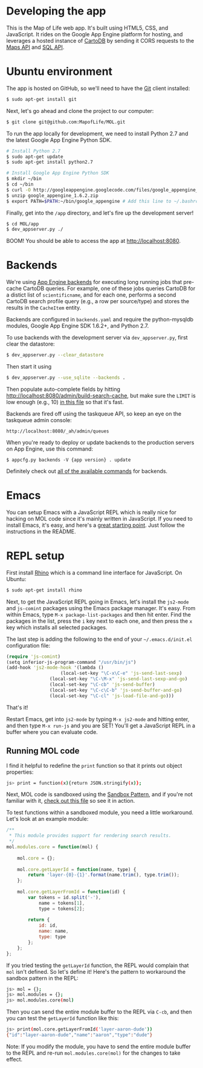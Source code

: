 # Developing the app

This is the Map of Life web app. It's built using HTML5, CSS, and JavaScript. It rides on the Google App Engine platform for hosting, and leverages a hosted instance of [CartoDB](https://github.com/vizzuality/cartodb) by sending it CORS requests to the [Maps API](http://developers.cartodb.com/api/maps.html) and [SQL API](http://developers.cartodb.com/api/sql.html).

# Ubuntu environment

The app is hosted on GitHub, so we'll need to have the [Git](http://git-scm.com) client installed:

```bash
$ sudo apt-get install git
```

Next, let's go ahead and clone the project to our computer:

```bash
$ git clone git@github.com:MapofLife/MOL.git
```
        
To run the app locally for development, we need to install Python 2.7 and the latest Google App Engine Python SDK.

```bash
# Install Python 2.7
$ sudo apt-get update
$ sudo apt-get install python2.7

# Install Google App Engine Python SDK
$ mkdir ~/bin
$ cd ~/bin
$ curl -O http://googleappengine.googlecode.com/files/google_appengine_1.6.2.zip
$ unzip google_appengine_1.6.2.zip
$ export PATH=$PATH:~/bin/google_appengine # Add this line to ~/.bashrc
```

Finally, get into the `/app` directory, and let's fire up the development server!

```bash
$ cd MOL/app
$ dev_appserver.py ./
```

BOOM! You should be able to access the app at [http://localhost:8080](http://localhost:8080).

# Backends

We're using [App Engine backends](http://code.google.com/appengine/docs/python/backends/) for executing long running jobs that pre-cache CartoDB queries. For example, one of these jobs queries CartoDB for a distict list of `scientificname`, and for each one, performs a second CartoDB search profile query (e.g., a row per source/type) and stores the results in the `CacheItem` entity.

Backends are configured in `backends.yaml` and require the python-mysqldb modules, Google App Engine SDK 1.6.2+, and Python 2.7. 


To use backends with the development server via `dev_appserver.py`, first clear the datastore:

```bash
$ dev_appserver.py --clear_datastore
```
Then start it using

```bash
$ dev_appserver.py --use_sqlite --backends .
```

Then populate auto-complete fields by hitting  [http://localhost:8080/admin/build-search-cache](http://localhost:8080/admin/build-search-cache), but make sure the `LIMIT` is low enough (e.g., 10) [in this file](https://github.com/MapofLife/MOL/blob/develop/app/search_cache_backend.py#L140) so that it's fast. 

Backends are fired off using the taskqueue API, so keep an eye on the taskqueue admin console:

```
http://localhost:8080/_ah/admin/queues
```

When you're ready to deploy or update backends to the production servers on App Engine, use this command:

```shell
$ appcfg.py backends -V {app version} . update
```

Definitely check out [all of the available commands](http://code.google.com/appengine/docs/python/backends/overview.html#Commands) for backends.


# Emacs

You can setup Emacs with a JavaScript REPL which is really nice for hacking on MOL code since it's mainly written in JavaScript. If you need to install Emacs, it's easy, and here's a [great starting point](https://github.om/whizbangsystems/emacs-starter-kit). Just follow the instructions in the README.

# REPL setup

First install [Rhino](http://www.mozilla.org/rhino) which is a command line interface for JavaScript. On Ubuntu:

```bash
$ sudo apt-get install rhino
```

Next, to get the JavaScript REPL going in Emacs, let's install the `js2-mode` and `js-comint` packages using the Emacs package manager. It's easy. From within Emacs, type `M-x package-list-packages` and then hit enter. Find the packages in the list, press the `i` key next to each one, and then press the `x` key which installs all selected packages. 

The last step is adding the following to the end of your `~/.emacs.d/init.el` configuration file:

```clojure
(require 'js-comint)
(setq inferior-js-program-command "/usr/bin/js")
(add-hook 'js2-mode-hook '(lambda () 
        		    (local-set-key "\C-x\C-e" 'js-send-last-sexp)
			    (local-set-key "\C-\M-x" 'js-send-last-sexp-and-go)
			    (local-set-key "\C-cb" 'js-send-buffer)
			    (local-set-key "\C-c\C-b" 'js-send-buffer-and-go)
			    (local-set-key "\C-cl" 'js-load-file-and-go)))
```

That's it! 

Restart Emacs, get into `js2-mode` by typing `M-x js2-mode` and hitting enter, and then type `M-x run-js` and you are SET! You'll get a JavaScript REPL in a buffer where you can evaluate code. 

## Running MOL code

I find it helpful to redefine the `print` function so that it prints out object properties:

```bash
js> print = function(x){return JSON.stringify(x)};
```

Next, MOL code is sandboxed using the [Sandbox Pattern](http://my.safaribooksonline.com/book/programming/javascript/9781449399115/object-creation-patterns/sandbox_pattern), and if you're not familiar with it, [check out this file](https://github.com/MapofLife/MOL/blob/develop/app/js/mol.js) so see it in action.

To test functions within a sandboxed module, you need a little workaround. Let's look at an example module:

```javascript
/**
 * This module provides support for rendering search results.
 */
mol.modules.core = function(mol) { 
    
    mol.core = {};
    
    mol.core.getLayerId = function(name, type) {
        return 'layer-{0}-{1}'.format(name.trim(), type.trim());
    };
    
    mol.core.getLayerFromId = function(id) {
        var tokens = id.split('-'),
            name = tokens[1],
            type = tokens[2];
        
        return {
            id: id,
            name: name,
            type: type            
        };
    };
};
```

If you tried testing the `getLayerId` function, the REPL would complain that `mol` isn't defined. So let's define it! Here's the pattern to workaround the sandbox pattern in the REPL:

```bash
js> mol = {};
js> mol.modules = {};
js> mol.modules.core(mol)
```

Then you can send the entire module buffer to the REPL via `C-cb`, and then you can test the `getLayerId` function like this:

```bash
js> print(mol.core.getLayerFromId('layer-aaron-dude'))
{"id":"layer-aaron-dude","name":"aaron","type":"dude"}
```

Note: If you modify the module, you have to send the entire module buffer to the REPL and re-run `mol.modules.core(mol)` for the changes to take effect. 
